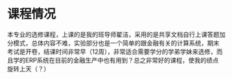 # 课程情况
本专业的选修课程，上课的是我的班导师翟洁，采用的是共享文档自行上课答题加分模式，总体内容不难，实验部分也是一个简单的跟金融有关的计算系统，期末
考试是开卷，结课时间非常早（12周），非常适合需要学分的学弟学妹来选修，而且学的ERP系统在目前的金融生产中也有用到？总之非常好的课程，使我的绩点
旋转上天（？）
